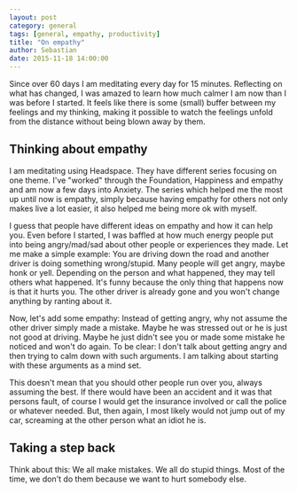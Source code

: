 ```yaml
---
layout: post
category: general
tags: [general, empathy, productivity]
title: "On empathy"
author: Sebastian
date: 2015-11-18 14:00:00
---
```

Since over 60 days I am meditating every day for 15 minutes. Reflecting on what has changed, I was amazed to learn how much calmer I am now than I was before I started. It feels like there is some (small) buffer between my feelings and my thinking, making it possible to watch the feelings unfold from the distance without being blown away by them.

## Thinking about empathy

I am meditating using Headspace. They have different series focusing on one theme. I've "worked" through the Foundation, Happiness and empathy and am now a few days into Anxiety. The series which helped me the most up until now is empathy, simply because having empathy for others not only makes live a lot easier, it also helped me being more ok with myself.

I guess that people have different ideas on empathy and how it can help you. Even before I started, I was baffled at how much energy people put into being angry/mad/sad about other people or experiences they made. Let me make a simple example: You are driving down the road and another driver is doing something wrong/stupid. Many people will get angry, maybe honk or yell. Depending on the person and what happened, they may tell others what happened. It's funny because the only thing that happens now is that it hurts you. The other driver is already gone and you won't change anything by ranting about it.

Now, let's add some empathy: Instead of getting angry, why not assume the other driver simply made a mistake. Maybe he was stressed out or he is just not good at driving. Maybe he just didn't see you or made some mistake he noticed and won't do again. To be clear: I don't talk about getting angry and then trying to calm down with such arguments. I am talking about starting with these arguments as a mind set.

This doesn't mean that you should other people run over you, always assuming the best. If there would have been an accident and it was that persons fault, of course I would get the insurance involved or call the police or whatever needed. But, then again, I most likely would not jump out of my car, screaming at the other person what an idiot he is.

## Taking a step back

Think about this: We all make mistakes. We all do stupid things. Most of the time, we don't do them because we want to hurt somebody else.
